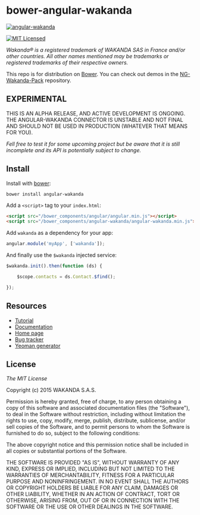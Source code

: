 # bower-angular-wakanda

[![ angular-wakanda ](http://www.wakanda.org/sites/default/files/medias/128.png)](http://www.wakanda.org/angular-wakanda/)

[![MIT Licensed](http://img.shields.io/badge/license-MIT-blue.svg?style=flat)](#license)


*Wakanda® is a registered trademark of WAKANDA SAS in France and/or other countries. All other names mentioned may be trademarks or registered trademarks of their respective owners.*

This repo is for distribution on [Bower](http://bower.io/). You can check out demos
in the [NG-Wakanda-Pack](https://github.com/Wakanda/NG-Wakanda-Pack/) repository.


## EXPERIMENTAL

THIS IS AN ALPHA RELEASE, AND ACTIVE DEVELOPMENT IS ONGOING. THE ANGULAR-WAKANDA CONNECTOR IS UNSTABLE AND NOT FINAL AND SHOULD NOT BE USED IN PRODUCTION (WHATEVER THAT MEANS FOR YOU).

*Fell free to test it for some upcoming project but be aware that it is still incomplete and its API is potentially subject to change.*

## Install

Install with [bower](http://bower.io):

```shell
bower install angular-wakanda
```

Add a `<script>` tag to your `index.html`:

```html
<script src="/bower_components/angular/angular.min.js"></script>
<script src="/bower_components/angular-wakanda/angular-wakanda.min.js"></script>
```

Add `wakanda` as a dependency for your app:

```javascript
angular.module('myApp', ['wakanda']);
```

And finally use the `$wakanda` injected service:

```javascript
$wakanda.init().then(function (ds) {

	$scope.contacts = ds.Contact.$find();

});
```

## Resources

* [Tutorial](https://wakanda.github.io/NG-Wakanda-Pack)
* [Documentation](http://doc.wakanda.org/Wakanda/help/Title/en/page4419.html)
* [Home page](http://www.wakanda.org/angular-wakanda/)
* [Bug tracker](http://beetle.wakanda.org/)
* [Yeoman generator](https://www.npmjs.org/package/generator-angular-wakanda)

## License 

*The MIT License*

Copyright (c) 2015 WAKANDA S.A.S.

Permission is hereby granted, free of charge, to any person obtaining a copy of this software and associated documentation files (the "Software"), to deal in the Software without restriction, including without limitation the rights to use, copy, modify, merge, publish, distribute, sublicense, and/or sell copies of the Software, and to permit persons to whom the Software is furnished to do so, subject to the following conditions:

The above copyright notice and this permission notice shall be included in all copies or substantial portions of the Software.

THE SOFTWARE IS PROVIDED "AS IS", WITHOUT WARRANTY OF ANY KIND, EXPRESS OR IMPLIED, INCLUDING BUT NOT LIMITED TO THE WARRANTIES OF MERCHANTABILITY, FITNESS FOR A PARTICULAR PURPOSE AND NONINFRINGEMENT. IN NO EVENT SHALL THE AUTHORS OR COPYRIGHT HOLDERS BE LIABLE FOR ANY CLAIM, DAMAGES OR OTHER LIABILITY, WHETHER IN AN ACTION OF CONTRACT, TORT OR OTHERWISE, ARISING FROM, OUT OF OR IN CONNECTION WITH THE SOFTWARE OR THE USE OR OTHER DEALINGS IN THE SOFTWARE.
